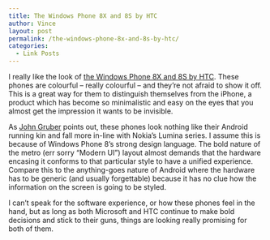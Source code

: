 ```yaml
---
title: The Windows Phone 8X and 8S by HTC
author: Vince
layout: post
permalink: /the-windows-phone-8x-and-8s-by-htc/
categories:
  - Link Posts
---
```

I really like the look of [the Windows Phone 8X and 8S by HTC][1]. These phones are colourful &#8211; really colourful &#8211; and they&#8217;re not afraid to show it off. This is a great way for them to distinguish themselves from the iPhone, a product which has become so minimalistic and easy on the eyes that you almost get the impression it wants to be invisible.

As [John Gruber][2] points out, these phones look nothing like their Android running kin and fall more in-line with Nokia&#8217;s Lumina series. I assume this is because of Windows Phone 8&#8217;s strong design language. The bold nature of the metro (err sorry &#8220;Modern UI&#8221;) layout almost demands that the hardware encasing it conforms to that particular style to have a unified experience. Compare this to the anything-goes nature of Android where the hardware has to be generic (and usually forgettable) because it has no clue how the information on the screen is going to be styled.

I can&#8217;t speak for the software experience, or how these phones feel in the hand, but as long as both Microsoft and HTC continue to make bold decisions and stick to their guns, things are looking really promising for both of them.

 [1]: http://www.anandtech.com/show/6310/the-windows-phone-8x-and-8s-by-htc
 [2]: http://daringfireball.net/linked/2012/09/19/htc-windows-phone